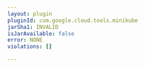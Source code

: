 ```yaml
---
layout: plugin
pluginId: com.google.cloud.tools.minikube
jarSha1: INVALID
isJarAvailable: false
error: NONE
violations: []

---
```

